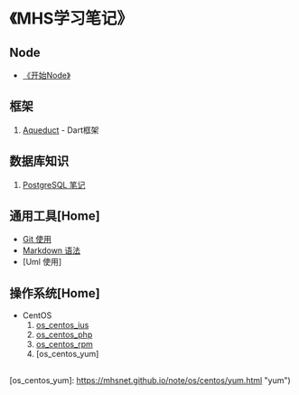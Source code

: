 # 《MHS学习笔记》

## Node
- [《开始Node》]

## <span>框架</span>
1. [Aqueduct] - Dart框架


## <span>数据库知识</span>
1. [PostgreSQL 笔记]


## <span id="com-tools">通用工具</span>[Home]
- [Git 使用]
- [Markdown 语法]
- [Uml 使用]

## <span id="os">操作系统</span>[Home]
- <span id="centos">CentOS</span>
  1. [os_centos_ius]
  2. [os_centos_php]
  3. [os_centos_rpm]
  4. [os_centos_yum]

##
[《MHS 学习笔记》]: https://mhsnet.github.io/note/ "《MHS 学习笔记》"

[《开始Node》]: https://mhsnet.github.io/note/node/start/index.html "《开始Node》"

[Aqueduct]: https://mhsnet.github.io/note/framework/aqueduct/index.html "《Aqueduct》"

[PostgreSQL 笔记]: https://mhsnet.github.io/note/database/postgresql_note.html "《PostgreSQL 笔记》"

[通用工具]: https://mhsnet.github.io/note/index.html#com-tools "通用工具"
[Git 使用]: https://mhsnet.github.io/note/tools/git.html "《Git 使用》"
[Markdown 语法]: https://mhsnet.github.io/note/tools/markdown.html "《Markdown 语法》"
[《UML 使用》]: https://mhsnet.github.io/note/tools/uml.html "《UML 使用》"
[时序图]: https://mhsnet.github.io/note/tools/git.html "《时序图》"

[操作系统]: https://mhsnet.github.io/note/index.html#os "操作系统"
[CentOS]: https://mhsnet.github.io/note/index.html#centos "CentOS"
[os_centos_ius]: https://mhsnet.github.io/note/os/centos/ius.html "ius"
[os_centos_php]: https://mhsnet.github.io/note/os/centos/php.html "php"
[os_centos_rpm]: https://mhsnet.github.io/note/os/centos/rpm.html "rpm"
[os_centos_yum]: https://mhsnet.github.io/note/os/centos/yum.html "yum")